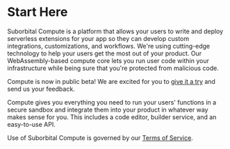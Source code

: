 # Start Here

Suborbital Compute is a platform that allows your users to write and deploy serverless extensions for your app so they can develop custom integrations, customizations, and workflows. We're using cutting-edge technology to help your users get the most out of your product. Our WebAssembly-based compute core lets you run user code within your infrastructure while being sure that you're protected from malicious code.

Compute is now in public beta! We are excited for you to [give it a try](https://suborbital.typeform.com/compute-signup) and send us your feedback.


Compute gives you everything you need to run your users' functions in a secure sandbox and integrate them into your product in whatever way makes sense for you. This includes a code editor, builder service, and an easy-to-use API.

Use of Suborbital Compute is governed by our [Terms of Service](https://suborbital.network/terms-of-service.pdf).

